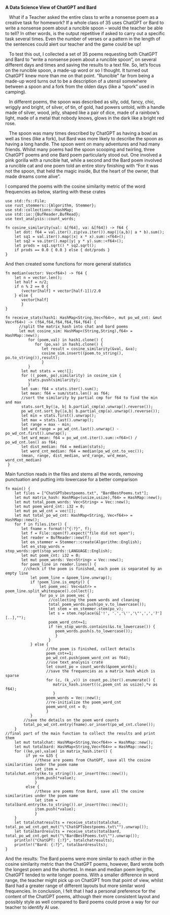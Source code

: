 **A Data Science View of ChatGPT and Bard**

&nbsp;&nbsp;&nbsp;What if a Teacher asked the entire class to write a nonsense poem as a creative task for homework?  If a whole class of 35 uses ChatGPT or Bard to write a nonsense poem about a runcible spoon – would the teacher be able to tell?  In other words, is the output repetitive if asked to carry out a specific task several times.  Even the number of verses or a pattern in the length of the sentences could alert our teacher and the game could be up!

&nbsp;&nbsp;&nbsp;To test this out, I collected a set of 35 poems requesting both ChatGPT and Bard to “write a nonsense poem about a runcible spoon”, on several different days and times and saving the results to a text file.  So, let’s focus on the runcible spoon, a made-up word or so I thought.  It turned out ChatGPT knew more than me on that point.  "Runcible" far from being a made-up word turns out to be a description of a utensil somewhere between a spoon and a fork from the olden days (like a “spork” used in camping).  

&nbsp;&nbsp;&nbsp;In different poems, the spoon was described as silly, odd, fancy, chic, wriggly and bright, of silver, of tin, of gold, had powers untold, with a handle made of silver, wood, jelly, shaped like a pair of dice, made of a rainbow’s light, made of a metal that nobody knows, glows in the dark like a bright red rose.

&nbsp;&nbsp;&nbsp;The spoon was many times described by ChatGPT as having a bowl as well as tines (like a fork), but Bard was more likely to describe the spoon as having a long handle.  The spoon went on many adventures and had many friends.  Whilst many poems had the spoon scooping and twirling, three ChatGPT poems and one Bard poem particularly stood out.  One involved a pink gorilla with a runcible hat, while a second and the Bard poem involved a runcible cat and one poem told an entire story finishing with “For it was not the spoon, that held the magic inside, But the heart of the owner, that made dreams come alive”.  

I compared the poems with the cosine similarity metric of the word frequencies as below, starting with these crates

```
use std::fs::File;
use rust_stemmers::{Algorithm, Stemmer};
use std::collections::HashMap;
use std::io::{BufReader,BufRead};
use text_analysis::count_words;

fn cosine_similarity(val: &[f64], va: &[f64]) -> f64 {
    let dot: f64 = val.iter().zip(va.iter()).map(|(a,b)| a * b).sum();
    let sq1 = val.iter().map(|x| x * x).sum::<f64>();
    let sq2 = va.iter().map(|y| y * y).sum::<f64>();
    let prods = sq1.sqrt() * sq2.sqrt();
    if prods == 0.0 { 0.0 } else { dot/prods }
}  
```

And then created some functions for more general statistics

```
fn median(vector: Vec<f64>) -> f64 {
    let n = vector.len();
    let half = n/2;
    if n % 2 == 0 {
       (vector[half] + vector[half-1])/2.0
    } else {
       vector[half]
       }
}

fn receive_stats(hash1: HashMap<String,Vec<f64>>, mut po_wd_cnt: &mut Vec<f64>) -> (f64,f64,f64,f64,f64,f64) {
      //split the matrix_hash into chat and bard poems
      let mut cosine_sim: HashMap<(String,String),f64> = HashMap::new();
          for (poem,val) in hash1.clone() {
             for (po,va) in hash1.clone() {
                let result = cosine_similarity(&val, &va);
                cosine_sim.insert((poem.to_string(), po.to_string()),result);
                }
          }
       let mut stats = vec![];
       for ((_poem,_po),similarity) in cosine_sim {
          stats.push(similarity);
          }
       let sum: f64 = stats.iter().sum();
       let mean: f64 = sum/stats.len() as f64;
       //sort the similarity by partial cmp for f64 to find the min and max
       stats.sort_by(|a, b| b.partial_cmp(a).unwrap().reverse());
       po_wd_cnt.sort_by(|a,b| b.partial_cmp(a).unwrap().reverse());
       let min = stats.first().unwrap();
       let max = stats.last().unwrap();
       let range = max - min;
       let wrd_range = po_wd_cnt.last().unwrap() - po_wd_cnt.first().unwrap();
       let wrd_mean: f64 = po_wd_cnt.iter().sum::<f64>() / po_wd_cnt.len() as f64;
       let dist_median: f64 = median(stats);
       let word_cnt_median: f64 = median(po_wd_cnt.to_vec());
       (mean, range, dist_median, wrd_range, wrd_mean, word_cnt_median)
 }
```
Main function reads in the files and stems all the words, removing punctuation and putting into lowercase for a better comparison

```
fn main() {
    let files = ["ChatGPTsbestpoems.txt", "BardBestPoems.txt"];
    let mut matrix_hash: HashMap<(usize,usize),f64> = HashMap::new();
    let mut total_poem_words: Vec<String> = Vec::new();
    let mut poem_word_cnt: i32 = 0;
    let mut po_wd_cnt = vec![];
    let mut total_po_wd_cnt: HashMap<String, Vec<f64>> = HashMap::new();
    for f in files.iter() {
       let fname = format!("{:?}", f);
       let f = File::open(f).expect("file did not open");
       let reader = BufReader::new(f);
       let en_stemmer = Stemmer::create(Algorithm::English);
       let en_stop_words = stop_words::get(stop_words::LANGUAGE::English);
       let mut poem_cnt: i32 = 0;
       let mut poem_words: Vec<String> = Vec::new();
       for poem_line in reader.lines() {
        //check if the poem is finished, each poem is separated by an empty line
           let poem_line = &poem_line.unwrap();
           if !poem_line.is_empty() {
               let poem_vec: Vec<&str> = poem_line.split_whitespace().collect();
               for po_v in poem_vec {
                   //collecting the poem words and cleaning
                   total_poem_words.push(po_v.to_lowercase());
                   let stem = en_stemmer.stem(po_v);
                   let s = stem.replace(&['!', '.','\'','\"',',','?'][..],"");
                   poem_word_cnt+=1;
                   if !en_stop_words.contains(&s.to_lowercase()) {
                      poem_words.push(s.to_lowercase());
                      }
                   }
           } else {
                  //the poem is finished, collect details
                  poem_cnt+=1;
                  po_wd_cnt.push(poem_word_cnt as f64);
                  //use text_analysis crate
                  let count_po = count_words(&poem_words);
                  //save the frequencies as a matrix hash which is sparse
                  for (c, (k_,v)) in count_po.iter().enumerate() {
                     matrix_hash.insert((c,poem_cnt as usize),*v as f64);
                     }
                  poem_words = Vec::new();
                  //re-initialize the poem_word_cnt
                  poem_word_cnt = 0;
                  }
           }
        //save the details on the poem word counts
        total_po_wd_cnt.entry(fname).or_insert(po_wd_cnt.clone());
    }
//final part of the main function to collect the results and print them
    let mut totalchat: HashMap<String,Vec<f64>> = HashMap::new();
    let mut totalbard: HashMap<String,Vec<f64>> = HashMap::new();
    for ((ke,ye),value) in matrix_hash.iter() {
         if ye <= &35 {
             //these are poems from ChatGPT, save all the cosine similarities under the poem name
             let item = totalchat.entry(ke.to_string()).or_insert(Vec::new());
             item.push(*value);
             }
         else {
             //these are poems from Bard, save all the cosine similarities under the poem name
             let item = totalbard.entry(ke.to_string()).or_insert(Vec::new());
             item.push(*value);
             }
    }
    let totalchatresults = receive_stats(totalchat, total_po_wd_cnt.get_mut("\"ChatGPTsbestpoems.txt\"").unwrap());
    let totalbardresults = receive_stats(totalbard, total_po_wd_cnt.get_mut("\"BardBestPoems.txt\"").unwrap());
    println!("ChatGPT: {:?}", totalchatresults);
    println!("Bard: {:?}", totalbardresults);
}
```

And the results:  The Bard poems were more similar to each other in the cosine similarity metric than the ChatGPT poems, however, Bard wrote both the longest poem and the shortest.  In mean and median poem lengths, ChatGPT tended to write longer poems.  With a smaller difference in word range, the teacher might pick up on ChatGPT from that point of view, whilst Bard had a greater range of different layouts but more similar word frequencies.
In conclusion, I felt that I had a personal preference for the content of the ChatGPT poems, although their more consistent layout and possibly style as well compared to Bard poems could prove a way for our teacher to identify AI use.
